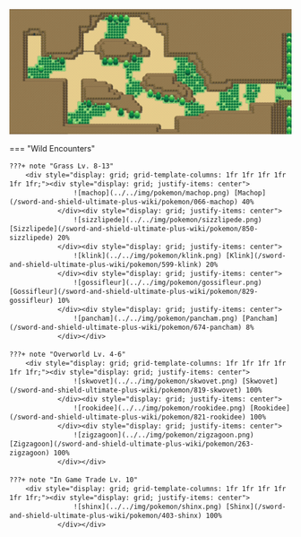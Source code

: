 <img src="../../img/routes/Route 3.png" alt="Route 3"/>

=== "Wild Encounters"


	???+ note "Grass Lv. 8-13"
		<div style="display: grid; grid-template-columns: 1fr 1fr 1fr 1fr 1fr 1fr;"><div style="display: grid; justify-items: center">
                    ![machop](../../img/pokemon/machop.png) [Machop](/sword-and-shield-ultimate-plus-wiki/pokemon/066-machop) 40%
                </div><div style="display: grid; justify-items: center">
                    ![sizzlipede](../../img/pokemon/sizzlipede.png) [Sizzlipede](/sword-and-shield-ultimate-plus-wiki/pokemon/850-sizzlipede) 20%
                </div><div style="display: grid; justify-items: center">
                    ![klink](../../img/pokemon/klink.png) [Klink](/sword-and-shield-ultimate-plus-wiki/pokemon/599-klink) 20%
                </div><div style="display: grid; justify-items: center">
                    ![gossifleur](../../img/pokemon/gossifleur.png) [Gossifleur](/sword-and-shield-ultimate-plus-wiki/pokemon/829-gossifleur) 10%
                </div><div style="display: grid; justify-items: center">
                    ![pancham](../../img/pokemon/pancham.png) [Pancham](/sword-and-shield-ultimate-plus-wiki/pokemon/674-pancham) 8%
                </div></div>

	???+ note "Overworld Lv. 4-6"
		<div style="display: grid; grid-template-columns: 1fr 1fr 1fr 1fr 1fr 1fr;"><div style="display: grid; justify-items: center">
                    ![skwovet](../../img/pokemon/skwovet.png) [Skwovet](/sword-and-shield-ultimate-plus-wiki/pokemon/819-skwovet) 100%
                </div><div style="display: grid; justify-items: center">
                    ![rookidee](../../img/pokemon/rookidee.png) [Rookidee](/sword-and-shield-ultimate-plus-wiki/pokemon/821-rookidee) 100%
                </div><div style="display: grid; justify-items: center">
                    ![zigzagoon](../../img/pokemon/zigzagoon.png) [Zigzagoon](/sword-and-shield-ultimate-plus-wiki/pokemon/263-zigzagoon) 100%
                </div></div>

	???+ note "In Game Trade Lv. 10"
		<div style="display: grid; grid-template-columns: 1fr 1fr 1fr 1fr 1fr 1fr;"><div style="display: grid; justify-items: center">
                    ![shinx](../../img/pokemon/shinx.png) [Shinx](/sword-and-shield-ultimate-plus-wiki/pokemon/403-shinx) 100%
                </div></div>



